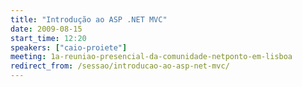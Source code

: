```yaml
---
title: "Introdução ao ASP .NET MVC"
date: 2009-08-15
start_time: 12:20
speakers: ["caio-proiete"]
meeting: 1a-reuniao-presencial-da-comunidade-netponto-em-lisboa
redirect_from: /sessao/introducao-ao-asp-net-mvc/
---
```



